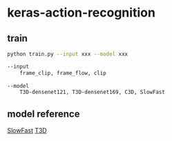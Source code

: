 # keras-action-recognition


## train
```sh 
python train.py --input xxx --model xxx
```

```sh
--input 
    frame_clip, frame_flow, clip
  
--model
    T3D-densenet121, T3D-densenet169, C3D, SlowFast
```



## model reference
[SlowFast](https://github.com/xuzheyuan624/slowfast-keras)
[T3D](https://github.com/rekon/T3D-keras)
